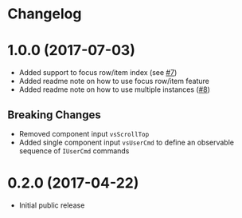 # Changelog

# 1.0.0 (2017-07-03)

* Added support to focus row/item index (see [#7](https://github.com/dinony/od-virtualscroll/issues/7))
* Added readme note on how to use focus row/item feature
* Added readme note on how to use multiple instances ([#8](https://github.com/dinony/od-virtualscroll/issues/8))

## Breaking Changes

* Removed component input `vsScrollTop`
* Added single component input `vsUserCmd` to define an observable sequence of `IUserCmd` commands

# 0.2.0 (2017-04-22)

* Initial public release
